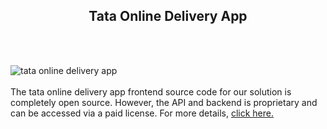 <h2 style="text-align:center">Tata Online Delivery App</h2><br/><br/>

![tata online delivery app](https://admin.ninjascode.com/wp-content/uploads/2025/repoImages/patricia/17.webp) <br/><br/>The tata online delivery app frontend source code for our solution is completely open source. However, the API and backend is proprietary and can be accessed via a paid license. For more details, <a href="https://enatega.com/?utm_source=github&utm_medium=repo&utm_campaign=patricia-tata-online-delivery-app" target="_blank">click here.</a>
